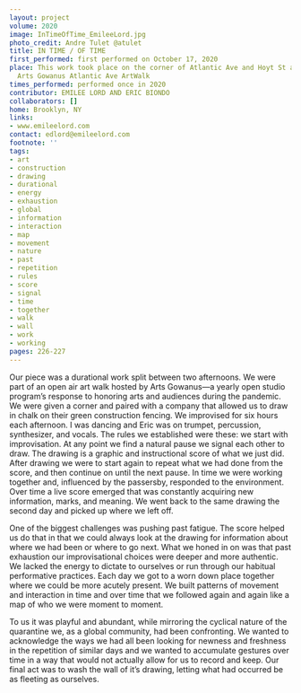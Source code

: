 ```yaml
---
layout: project
volume: 2020
image: InTimeOfTime_EmileeLord.jpg
photo_credit: Andre Tulet @atulet
title: IN TIME / OF TIME
first_performed: first performed on October 17, 2020
place: This work took place on the corner of Atlantic Ave and Hoyt St as part of the
  Arts Gowanus Atlantic Ave ArtWalk
times_performed: performed once in 2020
contributor: EMILEE LORD AND ERIC BIONDO
collaborators: []
home: Brooklyn, NY
links:
- www.emileelord.com
contact: edlord@emileelord.com
footnote: ''
tags:
- art
- construction
- drawing
- durational
- energy
- exhaustion
- global
- information
- interaction
- map
- movement
- nature
- past
- repetition
- rules
- score
- signal
- time
- together
- walk
- wall
- work
- working
pages: 226-227
---
```

Our piece was a durational work split between two afternoons. We were part of an open air art walk hosted by Arts Gowanus—a yearly open studio program’s response to honoring arts and audiences during the pandemic. We were given a corner and paired with a company that allowed us to draw in chalk on their green construction fencing. We improvised for six hours each afternoon. I was dancing and Eric was on trumpet, percussion, synthesizer, and vocals. The rules we established were these: we start with improvisation. At any point we find a natural pause we signal each other to draw. The drawing is a graphic and instructional score of what we just did. After drawing we were to start again to repeat what we had done from the score, and then continue on until the next pause. In time we were working together and, influenced by the passersby, responded to the environment. Over time a live score emerged that was constantly acquiring new information, marks, and meaning. We went back to the same drawing the second day and picked up where we left off. 

One of the biggest challenges was pushing past fatigue. The score helped us do that in that we could always look at the drawing for information about where we had been or where to go next. What we honed in on was that past exhaustion our improvisational choices were deeper and more authentic. We lacked the energy to dictate to ourselves or run through our habitual performative practices. Each day we got to a worn down place together where we could be more acutely present. We built patterns of movement and interaction in time and over time that we followed again and again like a map of who we were moment to moment. 

To us it was playful and abundant, while mirroring the cyclical nature of the quarantine we, as a global community, had been confronting. We wanted to acknowledge the ways we had all been looking for newness and freshness in the repetition of similar days and we wanted to accumulate gestures over time in a way that would not actually allow for us to record and keep. Our final act was to wash the wall of it’s drawing, letting what had occurred be as fleeting as ourselves.